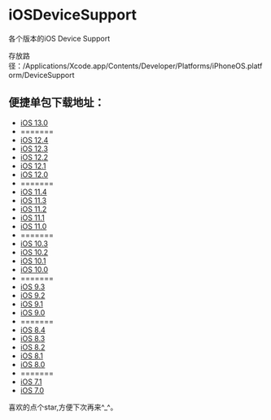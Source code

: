 # iOSDeviceSupport
各个版本的iOS Device Support

存放路径：/Applications/Xcode.app/Contents/Developer/Platforms/iPhoneOS.platform/DeviceSupport

## 便捷单包下载地址：
* [iOS 13.0](https://github.com/JinjunHan/iOSDeviceSupport/raw/master/DeviceSupport/13.0.zip)
* =======
* [iOS 12.4](https://github.com/JinjunHan/iOSDeviceSupport/raw/master/DeviceSupport/12.4.zip)
* [iOS 12.3](https://github.com/JinjunHan/iOSDeviceSupport/raw/master/DeviceSupport/12.3.zip)
* [iOS 12.2](https://github.com/JinjunHan/iOSDeviceSupport/raw/master/DeviceSupport/12.2.zip)
* [iOS 12.1](https://github.com/JinjunHan/iOSDeviceSupport/raw/master/DeviceSupport/12.1.zip)
* [iOS 12.0](https://github.com/JinjunHan/iOSDeviceSupport/raw/master/DeviceSupport/12.0.zip)
* =======
* [iOS 11.4](https://github.com/JinjunHan/iOSDeviceSupport/raw/master/DeviceSupport/11.4.zip)
* [iOS 11.3](https://github.com/JinjunHan/iOSDeviceSupport/raw/master/DeviceSupport/11.3.zip)
* [iOS 11.2](https://github.com/JinjunHan/iOSDeviceSupport/raw/master/DeviceSupport/11.2.zip)
* [iOS 11.1](https://github.com/JinjunHan/iOSDeviceSupport/raw/master/DeviceSupport/11.1.zip)
* [iOS 11.0](https://github.com/JinjunHan/iOSDeviceSupport/raw/master/DeviceSupport/11.0.zip)
* =======
* [iOS 10.3](https://github.com/JinjunHan/iOSDeviceSupport/raw/master/DeviceSupport/10.3.zip)
* [iOS 10.2](https://github.com/JinjunHan/iOSDeviceSupport/raw/master/DeviceSupport/10.2.zip)
* [iOS 10.1](https://github.com/JinjunHan/iOSDeviceSupport/raw/master/DeviceSupport/10.1.zip)
* [iOS 10.0](https://github.com/JinjunHan/iOSDeviceSupport/raw/master/DeviceSupport/10.0.zip)
* =======
* [iOS 9.3](https://github.com/JinjunHan/iOSDeviceSupport/raw/master/DeviceSupport/9.3.zip)
* [iOS 9.2](https://github.com/JinjunHan/iOSDeviceSupport/raw/master/DeviceSupport/9.2.zip)
* [iOS 9.1](https://github.com/JinjunHan/iOSDeviceSupport/raw/master/DeviceSupport/9.1.zip)
* [iOS 9.0](https://github.com/JinjunHan/iOSDeviceSupport/raw/master/DeviceSupport/9.0.zip)
* =======
* [iOS 8.4](https://github.com/JinjunHan/iOSDeviceSupport/raw/master/DeviceSupport/8.4.zip)
* [iOS 8.3](https://github.com/JinjunHan/iOSDeviceSupport/raw/master/DeviceSupport/8.3.zip)
* [iOS 8.2](https://github.com/JinjunHan/iOSDeviceSupport/raw/master/DeviceSupport/8.2.zip)
* [iOS 8.1](https://github.com/JinjunHan/iOSDeviceSupport/raw/master/DeviceSupport/8.1.zip)
* [iOS 8.0](https://github.com/JinjunHan/iOSDeviceSupport/raw/master/DeviceSupport/8.0.zip)
* =======
* [iOS 7.1](https://github.com/JinjunHan/iOSDeviceSupport/raw/master/DeviceSupport/7.1.zip)
* [iOS 7.0](https://github.com/JinjunHan/iOSDeviceSupport/raw/master/DeviceSupport/7.0.zip)

喜欢的点个star,方便下次再来^_^。


